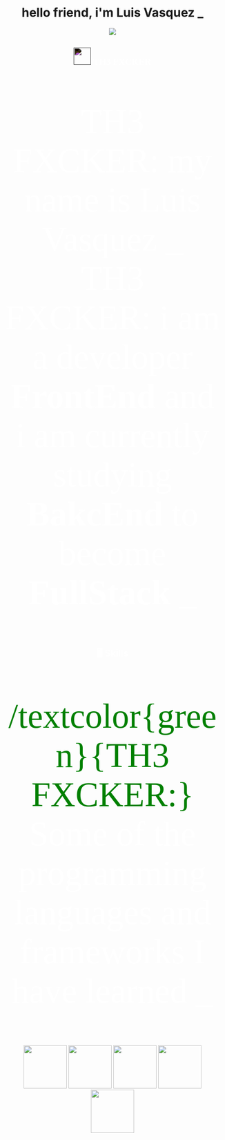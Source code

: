 <!DOCTYPE html>
<html lang="en">
<head>
      <meta charset="UTF-8">
      <meta http-equiv="X-UA-Compatible" content="IE=edge">
      <meta name="viewport" content="width=device-width, initial-scale=1.0">
      <link href="https://fonts.googleapis.com/css?family=Source+Code+Pro" rel="stylesheet">
</head>
<body>
      <h1 align="center">hello friend, i'm Luis Vasquez _</h1>

<p align="center"><img src="https://c.tenor.com/2rbXXbmEAjMAAAAC/fsociety-code.gif"/></p>

<h2 align="center" style="font-family: Source Code Pro; color: white"><img style="-webkit-filter: invert(100%);
      filter: invert(100%);" src="https://img.icons8.com/ios/512/fsociety-qr.png" width="40px" height="40px" alt=""> TH3 FXCKER</h2>

<p align="center" style="color: white;
font-family: Source Code Pro;
padding-left: px;
font-size: 2vmax;"><span>TH3 FXCKER: </span> my name is Luis Vasquez _</br><span color: green>TH3 FXCKER: </span> i am a developer <strong>FrontEnd</strong> and i am currently studying <strong>BakcEnd</strong> to become <strong>FullStack</strong> _

<h2 align="center" style="color: white;">🖥️ Skills</h2>
<p align="center" style="color: white;
font-family: Source Code Pro;
padding-left: px;
font-size: 2vmax;"><span style="color: green;">/textcolor{green}{TH3 FXCKER:} </span>Some of the programming languages ​​and frameworks I have learned _</p>
    <div align="center">
      <img src="https://lenguajejs.com/assets/logo.svg" height="100">
      <img src="https://upload.wikimedia.org/wikipedia/commons/thumb/d/d9/Node.js_logo.svg/1200px-Node.js_logo.svg.png" height="100">
      <img src="https://upload.wikimedia.org/wikipedia/commons/thumb/c/cf/Angular_full_color_logo.svg/1200px-Angular_full_color_logo.svg.png" height="100">
      <img src="https://upload.wikimedia.org/wikipedia/commons/thumb/4/47/React.svg/800px-React.svg.png" height="100">
      <img src="https://victorroblesweb.es/wp-content/uploads/2016/11/mongodb.png" height="100">
      <!-- <img src="https://seeklogo.com/images/D/dart-logo-FDA1939EC4-seeklogo.com.png" height="100">
      <img src="https://www.rust-lang.org/logos/rust-logo-256x256.png" height="100">
      <img src="https://cdn.jsdelivr.net/npm/programming-languages-logos/src/kotlin/kotlin.png" height="100"> -->
    </div>



      
      

</body>
</html>